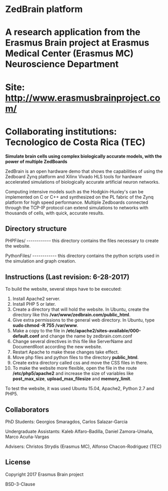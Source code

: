 # ZedBrain platform
# A research application from the Erasmus Brain project at Erasmus Medical Center (Erasmus MC) Neuroscience Department 
# Site: http://www.erasmusbrainproject.com/

# Collaborating institutions: Tecnologico de Costa Rica (TEC)

**Simulate brain cells using complex biologically accurate models, with the power of multiple ZedBoards**

ZedBrain is an open hardware demo that shows the capabilities of using the Zedboard Zynq platform and Xilinx Vivado HLS tools for hardware accelerated simulations of biologically accurate artificial neuron networks. 

Computing intensive models such as the Hodgkin-Huxley's can be implemented on C or C++ and synthesized on the PL fabric of the Zynq platform for high speed performance. Multiple Zedboards connected through the TCP-IP protocol can extend simulations to networks with thousands of cells, with quick, accurate results.

## Directory structure
PHPFiles/ ------------ this directory contains the files necessary to create the website.

PythonFiles/ ------------ this directory contains the python scripts used in the simulation and graph creation.


## Instructions (Last revision: 6-28-2017)
To build the website, several steps have to be executed:
1. Install Apache2 server. 
2. Install PHP 5 or later.
3. Create a directory that will hold the website. In Ubuntu, create the directory like this **/var/www/zedbrain.com/public_html**.
4. Give extra permissions to the general web directory. In Ubuntu, type **sudo chmod -R 755 /var/www**.
5. Make a copy to the file in **/etc/apache2/sites-available/000-default.conf** and change the name by zedbrain.com.conf
6. Change several directives in this file like ServerName and DocumentRoot according the new website.
7. Restart Apache to make these changes take effect.
8. Move php files and python files to the directory **public_html**.
9. Create extra directory called css and move the CSS files in there.
10. To make the website more flexible, open the file in the route **/etc/php5/apache2** and increase the size of variables like **post_max_size**, **upload_max_filesize** and **memory_limit**.

To test the website, it was used Ubuntu 15.04, Apache2, Python 2.7 and PHP5.

## Collaborators

PhD Students: Georgios Smaragdos, Carlos Salazar-Garcia

Undergraduate Assistants: Kaleb Alfaro-Badilla, Daniel Zamora-Umaña, Marco Acuña-Vargas

Advisers: Christos Strydis (Erasmus MC), Alfonso Chacon-Rodriguez (TEC)

## License
Copyright 2017 Erasmus Brain project

BSD-3-Clause


